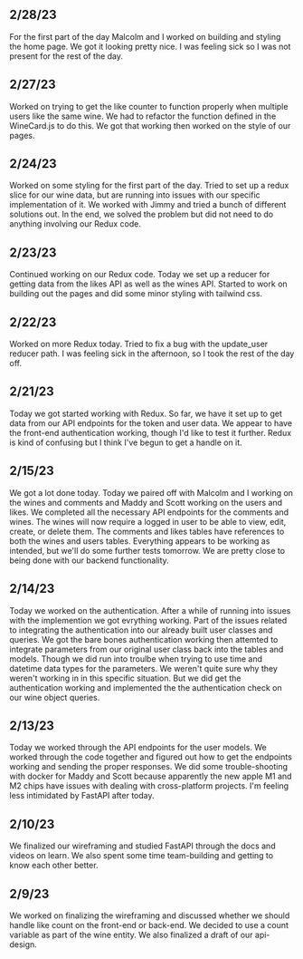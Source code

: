 ## 2/28/23

For the first part of the day Malcolm and I worked on building and styling the home page. We got it looking pretty nice. I was feeling sick so I was not present for the rest of the day.

## 2/27/23

Worked on trying to get the like counter to function properly when multiple users like the same wine. We had to refactor the function defined in the WineCard.js to do this. We got that working then worked on the style of our pages.

## 2/24/23

Worked on some styling for the first part of the day. Tried to set up a redux slice for our wine data, but are running into issues with our specific implementation of it. We worked with Jimmy and tried a bunch of different solutions out. In the end, we solved the problem but did not need to do anything involving our Redux code.

## 2/23/23

Continued working on our Redux code. Today we set up a reducer for getting data from the likes API as well as the wines API. Started to work on building out the pages and did some minor styling with tailwind css.

## 2/22/23

Worked on more Redux today. Tried to fix a bug with the update_user reducer path. I was feeling sick in the afternoon, so I took the rest of the day off.

## 2/21/23

Today we got started working with Redux. So far, we have it set up to get data from our API endpoints for the token and user data. We appear to have the front-end authentication working, though I'd like to test it further. Redux is kind of confusing but I think I've begun to get a handle on it.

## 2/15/23

We got a lot done today. Today we paired off with Malcolm and I working on the wines and comments and Maddy and Scott working on the users and likes. We completed all the necessary API endpoints for the comments and wines. The wines will now require a logged in user to be able to view, edit, create, or delete them. The comments and likes tables have references to both the wines and users tables. Everything appears to be working as intended, but we'll do some further tests tomorrow. We are pretty close to being done with our backend functionality.

## 2/14/23

Today we worked on the authentication. After a while of running into issues with the implemention we got evrything working. Part of the issues related to integrating the authentication into our already built user classes and queries. We got the bare bones authentication working then attemted to integrate parameters from our original user class back into the tables and models. Though we did run into troulbe when trying to use time and datetime data types for the parameters. We weren't quite sure why they weren't working in in this specific situation. But we did get the authentication working and implemented the the authentication check on our wine object queries.

## 2/13/23

Today we worked through the API endpoints for the user models.  We worked through the code together and figured out how to get the endpoints working and sending the proper responses.  We did some trouble-shooting with docker for Maddy and Scott because apparently the new apple M1 and M2 chips have issues with dealing with cross-platform projects. I'm feeling less intimidated by FastAPI after today.

## 2/10/23

We finalized our wireframing and studied FastAPI through the docs and videos on learn. We also spent some time team-building and getting to know each other better.

## 2/9/23

We worked on finalizing the wireframing and discussed whether we should handle like count on the front-end or back-end. We decided to use a count variable as part of the wine entity. We also finalized a draft of our api-design.
